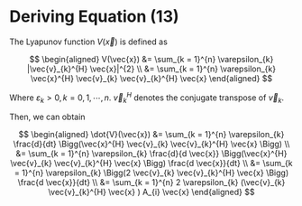 # Deriving Equation (13)

The Lyapunov function $V(\vec{x})$ is defined as

$$
\begin{aligned}
    V(\vec{x}) &= \sum_{k = 1}^{n} \varepsilon_{k} |\vec{v}_{k}^{H} \vec{x}|^{2} \\
    &= \sum_{k = 1}^{n} \varepsilon_{k} \vec{x}^{H} \vec{v}_{k} \vec{v}_{k}^{H} \vec{x}
\end{aligned}
$$

Where $\varepsilon_{k}>0,k=0,1,\cdots,n$. $\vec{v}_{k}^{H}$ denotes the conjugate transpose of $\vec{v}_{k}$.

Then, we can obtain

$$
\begin{aligned}
    \dot{V}(\vec{x}) &= \sum_{k = 1}^{n} \varepsilon_{k} \frac{d}{dt} \Bigg(\vec{x}^{H} \vec{v}_{k} \vec{v}_{k}^{H} \vec{x} \Bigg) \\
    &= \sum_{k = 1}^{n} \varepsilon_{k} \frac{d}{d \vec{x}} \Bigg(\vec{x}^{H} \vec{v}_{k} \vec{v}_{k}^{H} \vec{x} \Bigg) \frac{d \vec{x}}{dt} \\
    &= \sum_{k = 1}^{n} \varepsilon_{k} \Bigg(2 \vec{v}_{k} \vec{v}_{k}^{H} \vec{x} \Bigg) \frac{d \vec{x}}{dt} \\
    &= \sum_{k = 1}^{n} 2 \varepsilon_{k} (\vec{v}_{k} \vec{v}_{k}^{H} \vec{x} ) A_{i} \vec{x}
\end{aligned}
$$
